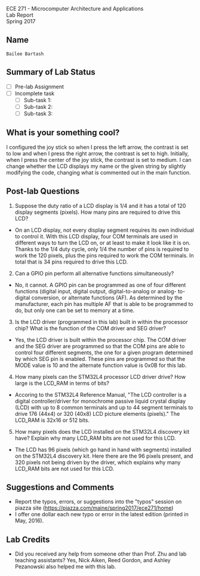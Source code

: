 ECE 271 - Microcomputer Architecture and Applications  
Lab Report  
Spring 2017     


Name
-----------
```
Bailee Bartash
```

Summary of Lab Status
-------
- [ ] Pre-lab Assignment  
- [ ] Incomplete task  
    - [ ] Sub-task 1:   
    - [ ] Sub-task 2:   
    - [ ] Sub-task 3:   

What is your something cool?
-------
I configured the joy stick so when I press the left arrow, the contrast is set to low and when I press the right arrow, the contrast is 
set to high. Initially, when I press the center of the joy stick, the contrast is set to medium. I can change whether the LCD displays my 
name or the given string by slightly modifying the code, changing what is commented out in the main function.


Post-lab Questions
-------
1. Suppose the duty ratio of a LCD display is 1/4 and it has a total of 120 display segments (pixels). How many pins are required to drive 
this LCD?
- On an LCD display, not every display segment requires its own individual to control it. With this LCD display, four COM terminals are used
in different ways to turn the LCD on, or at least to make it look like it is on. Thanks to the 1/4 duty cycle, only 1/4 the number of pins is
required to work the 120 pixels, plus the pins required to work the COM terminals. In total that is 34 pins required to drive this LCD.

2. Can a GPIO pin perform all alternative functions simultaneously?
- No, it cannot. A GPIO pin can be programmed as one of four different functions (digital input, digital output, digital-to-analog or analog-
to-digital conversion, or alternate functions (AF). As determined by the manufacturer, each pin has multiple AF that is able to be programmed
to do, but only one can be set to memory at a time.

3. Is the LCD driver (programmed in this lab) built in within the processor chip? What is the function of the COM driver and SEG driver?
- Yes, the LCD driver is built within the processor chip. The COM driver and the SEG driver are programmed so that the COM pins are able to
control four different segments, the one for a given program determined by which SEG pin is enabled. These pins are programmed so that the
MODE value is 10 and the alternate function value is 0x0B for this lab.

4. How many pixels can the STM32L4 processor LCD driver drive? How large is the LCD_RAM in terms of bits?
- Accoring to the STM32L4 Reference Manual, "The LCD controller is a digital controller/driver for monochrome passive liquid crystal display 
(LCD) with up to 8 common terminals and up to 44 segment terminals to drive 176 (44x4) or 320 (40x8) LCD picture elements (pixels)." The LCD_RAM 
is 32x16 or 512 bits.

5. How many pixels does the LCD installed on the STM32L4 discovery kit have? Explain why many LCD_RAM bits are not used for this LCD.
- The LCD has 96 pixels (which go hand in hand with segments) installed on the STM32L4 discovery kit. Here there are the 96 pixels present, and 
320 pixels not being driven by the driver, which explains why many LCD_RAM bits are not used for this LCD.

Suggestions and Comments
-------
* Report the typos, errors, or suggestions into the "typos" session on piazza site (https://piazza.com/maine/spring2017/ece271/home)
* I offer one dollar each new typo or error in the latest edition (printed in May, 2016).

Lab Credits
-------
* Did you received any help from someone other than Prof. Zhu and lab teaching assistants?
Yes, Nick Aiken, Reed Gordon, and Ashley Pezanowski also helped me with this lab.
